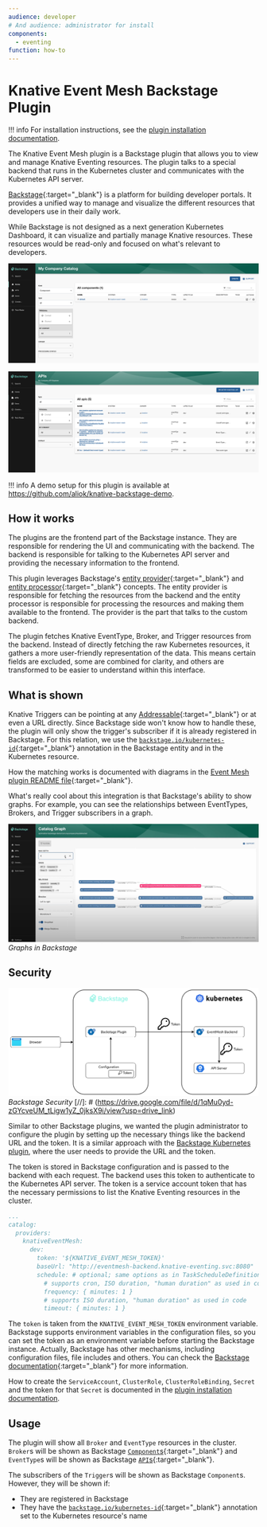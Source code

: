 ```yaml
---
audience: developer
# And audience: administrator for install
components:
  - eventing
function: how-to
---
```


# Knative Event Mesh Backstage Plugin

!!! info
    For installation instructions, see the [plugin installation documentation](../../../install/installing-backstage-plugins).

The Knative Event Mesh plugin is a Backstage plugin that allows you to view and manage Knative Eventing resources. The 
plugin talks to a special backend that runs in the Kubernetes cluster and communicates with the Kubernetes API server.

[Backstage](https://backstage.io/){:target="_blank"} is a platform for building developer portals.
It provides a unified way to manage and visualize the different resources that developers use in their daily work.

While Backstage is not designed as a next generation Kubernetes Dashboard, it can visualize and partially manage Knative
resources. These resources would be read-only and focused on what's relevant to developers.

![Event Mesh plugin](./images/event-mesh-plugin-components-view.png)

![Event Mesh plugin](./images/event-mesh-plugin-apis-view.png)

!!! info
    A demo setup for this plugin is available at <https://github.com/aliok/knative-backstage-demo>.

## How it works

The plugins are the frontend part of the Backstage instance. They are responsible for rendering the UI and communicating
with the backend. The backend is responsible for talking to the Kubernetes API server and providing the necessary 
information to the frontend.

This plugin leverages Backstage's [entity provider](https://backstage.io/docs/features/software-catalog/external-integrations/#custom-entity-providers){:target="_blank"} and [entity processor](https://backstage.io/docs/features/software-catalog/external-integrations/#custom-processors){:target="_blank"} 
concepts. The entity provider is responsible for fetching the resources from the backend and the entity processor is 
responsible for processing the resources and making them available to the frontend. 
The provider is the part that talks to the custom backend.

The plugin fetches Knative EventType, Broker, and Trigger resources from the backend. Instead of directly fetching the 
raw Kubernetes resources, it gathers a more user-friendly representation of the data. This means certain fields are 
excluded, some are combined for clarity, and others are transformed to be easier to understand within this interface.

## What is shown

Knative Triggers can be pointing at any [Addressable](https://knative.dev/docs/concepts/duck-typing/#addressable){:target="_blank"} or at even a URL directly. Since Backstage
side won't know how to handle these, the plugin will only show the trigger's subscriber if it is already registered in 
Backstage. For this relation, we use the [`backstage.io/kubernetes-id`](https://backstage.io/docs/features/kubernetes/configuration#surfacing-your-kubernetes-components-as-part-of-an-entity){:target="_blank"} 
annotation in the Backstage entity and in the Kubernetes resource.

How the matching works is documented with diagrams in the [Event Mesh plugin README file](https://github.com/knative-extensions/backstage-plugins?tab=readme-ov-file#event-mesh-plugin-1){:target="_blank"}.

What's really cool about this integration is that Backstage's ability to show graphs. For example, you can see 
the relationships between EventTypes, Brokers, and Trigger subscribers in a graph.

![](./images/event-mesh-plugin-graph.png)
*Graphs in Backstage*

## Security

![](./images/knative-backstage-security.png)
*Backstage Security*
[//]: # (https://drive.google.com/file/d/1qMu0yd-zGYcveUM_tLigw1yZ_0jksX9i/view?usp=drive_link)

Similar to other Backstage plugins, we wanted the plugin administrator to configure the plugin by setting up the 
necessary things like the backend URL and the token. It is a similar approach with the 
[Backstage Kubernetes plugin](https://backstage.io/docs/features/kubernetes/configuration#configuring-kubernetes-clusters), where the user needs to provide the URL and the token.

The token is stored in Backstage configuration and is passed to the backend with each request.
The backend uses this token to authenticate to the Kubernetes API server. 
The token is a service account token that has the necessary permissions to list the Knative Eventing 
resources in the cluster.

```yaml
...
catalog:
  providers:
    knativeEventMesh:
      dev:
        token: '${KNATIVE_EVENT_MESH_TOKEN}'
        baseUrl: "http://eventmesh-backend.knative-eventing.svc:8080"
        schedule: # optional; same options as in TaskScheduleDefinition
          # supports cron, ISO duration, "human duration" as used in code
          frequency: { minutes: 1 }
          # supports ISO duration, "human duration" as used in code
          timeout: { minutes: 1 }
```

The `token` is taken from the `KNATIVE_EVENT_MESH_TOKEN` environment variable. Backstage supports environment variables
in the configuration files, so you can set the token as an environment variable before starting the Backstage instance.
Actually, Backstage has other mechanisms, including configuration files, file includes and others. 
You can check the [Backstage documentation](https://backstage.io/docs/conf/writing/){:target="_blank"} for more information.

How to create the `ServiceAccount`, `ClusterRole`, `ClusterRoleBinding`, `Secret` and the token for that `Secret` is documented in 
the [plugin installation documentation](../../../install/installing-backstage-plugins).

## Usage

The plugin will show all `Broker` and `EventType` resources in the cluster. `Broker`s will be shown as Backstage
[`Component`s](https://backstage.io/docs/features/software-catalog/system-model#component){:target="_blank"} 
and `EventType`s will be shown as Backstage [`API`s](https://backstage.io/docs/features/software-catalog/system-model#api){:target="_blank"}.

The subscribers of the `Trigger`s will be shown as Backstage `Component`s. However, they will be shown if:

- They are registered in Backstage
- They have the [`backstage.io/kubernetes-id`](https://backstage.io/docs/features/kubernetes/configuration#surfacing-your-kubernetes-components-as-part-of-an-entity){:target="_blank"} annotation set to the Kubernetes resource's name
